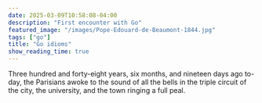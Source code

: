 ```yaml
---
date: 2025-03-09T10:58:08-04:00
description: "First encounter with Go"
featured_image: "/images/Pope-Edouard-de-Beaumont-1844.jpg"
tags: ["go"]
title: "Go idioms"
show_reading_time: true
---
```


Three hundred and forty-eight years, six months, and nineteen days ago
to-day, the Parisians awoke to the sound of all the bells in the triple
circuit of the city, the university, and the town ringing a full peal.